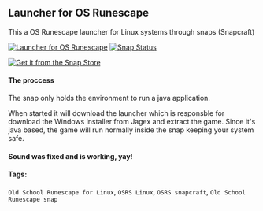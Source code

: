 ## Launcher for OS Runescape
This a OS Runescape launcher for Linux systems through snaps (Snapcraft)

[![Launcher for OS Runescape](https://snapcraft.io/os-runes/badge.svg)](https://snapcraft.io/os-runes) [![Snap Status](https://build.snapcraft.io/badge/ripe3/os-runes.svg)](https://build.snapcraft.io/user/ripe3/os-runes)

[![Get it from the Snap Store](https://snapcraft.io/static/images/badges/en/snap-store-black.svg)](https://snapcraft.io/os-runes)

#### The proccess

The snap only holds the environment to run a java application. 

When started it will download the launcher which is responsble for download the Windows installer from Jagex and extract the game. Since it's java based, the game will run normally inside the snap keeping your system safe.

#### Sound was fixed and is working, yay!

#### Tags:
`Old School Runescape for Linux`, `OSRS Linux`, `OSRS snapcraft`, `Old School Runescape snap`
